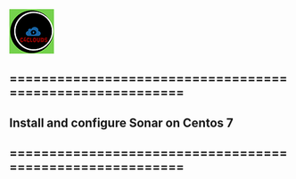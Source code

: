 <img src="../images/c4logo.png">

## =========================================================

## Install and configure Sonar on Centos 7

## =========================================================
